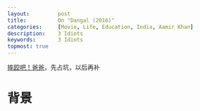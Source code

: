 ```yaml
---
layout:     	post
title:      	On "Dangal (2016)" 
categories: 	[Movie, Life, Education, India, Aamir Khan]
description:   	3 Idiots
keywords: 		3 Idiots
topmost: true
---
```


[摔跤吧！爸爸](https://www.imdb.com/title/tt5074352/?ref_=ttls_li_tt)，先占坑，以后再补

# 背景



